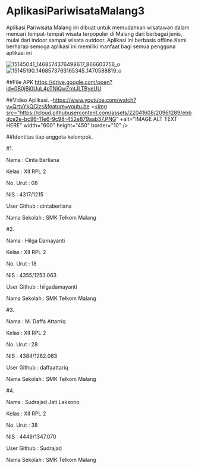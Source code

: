 # AplikasiPariwisataMalang3
Aplikasi Pariwisata Malang ini dibuat untuk memudahkan wisatawan dalam mencari tempat-tempat wisata terpopuler
                di Malang dari berbagai jenis, mulai dari indoor sampai
                wisata outdoor. Aplikasi ini berbasis offline.Kami berharap
                semoga aplikasi ini memiliki manfaat bagi semua pengguna aplikasi ini

![15145041_1468574376498617_866603756_o](https://cloud.githubusercontent.com/assets/22041608/20464652/d630a282-af7d-11e6-8197-4b9d6d8d81c3.png)
![15145190_1468573763165345_1470588819_o](https://cloud.githubusercontent.com/assets/22041608/20464651/d6010cfc-af7d-11e6-8010-ceee7272f625.png)

##File APK
https://drive.google.com/open?id=0B0jBj0UuL4pTNjQwZmtJLTByeUU

##Video Aplikasi.
 -https://www.youtube.com/watch?v=QrtvYkQClzs&feature=youtu.be
 +<a href="https://www.youtube.com/watch?v=JvAbK4sOJuM
 +" target="_blank"><img src="https://cloud.githubusercontent.com/assets/22041608/20961289/ebbdce2e-bc96-11e6-9c98-452e879aab37.PNG" 
 +alt="IMAGE ALT TEXT HERE" width="600" height="450" border="10" /></a>

 ##Identitas tiap anggota kelompok.

#1.

Nama         : Cinta Berliana

Kelas        : XII RPL 2

No. Urut     : 08

NIS          : 4317/1215

User Github  : cintaberliana

Nama Sekolah : SMK Telkom Malang

#2.

Nama 		     : Hilga Damayanti

Kelas		     : XII RPL 2

No. Urut     : 18 

NIS          : 4355/1253.063

User Github  : hilgadamayanti

Nama Sekolah : SMK Telkom Malang


#3.

Nama 		     : M. Daffa Attarriq

Kelas		     : XII RPL 2

No. Urut     : 28 

NIS          : 4384/1282.063

User Github  : daffaattariq

Nama Sekolah : SMK Telkom Malang

#4.

Nama 		     : Sudrajad Jati Laksono

Kelas		     : XII RPL 2

No. Urut     : 38 

NIS          : 4449/1347.070

User Github  : Sudrajad

Nama Sekolah : SMK Telkom Malang

